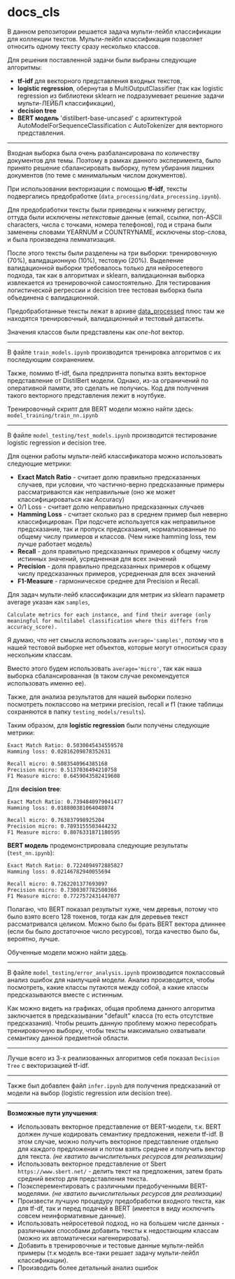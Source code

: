 # docs_cls
В данном репозитории решается задача мульти-лейбл классификации для коллекции текстов. 
Мульти-лейбл классификация позволяет относить одному тексту сразу несколько классов. 

Для решения поставленной задачи были выбраны следующие алгоритмы:
- **tf-idf** для векторного представления входных текстов,
- **logistic regression**, обернутая в MultiOutputClassifier (так как logistic regression из библиотеки sklearn не подразумевает решение задачи мульти-ЛЕЙБЛ классификации),
- **decision tree**
- **BERT модель** 'distilbert-base-uncased' с архитектурой AutoModelForSequenceClassification с AutoTokenizer для векторного представления.

-----------------------
Входная выборка была очень разбалансирована по количеству документов для темы. Поэтому в рамках данного эксперимента, было принято решение сбалансировать выборку, путем убирания лишних документов (по теме с минимальным числом документов).

При использовании векторизации с помощью **tf-idf**, тексты подвергались предобработке (`data_processing/data_processing.ipynb`).

Для предобработки тексты были приведены к нижнему регистру, оттуда были исключены *нетекстовые* данные (email, ссылки, non-ASCII characters, числа с точками, номера телефонов), год и страна были заменены словами YEARNUM и COUNTRYNAME, исключены stop-слова, и была произведена лемматизация. 

После этого тексты были разделены на три выборки: тренировочную (70%), валидационную (10%), тестовую (20%). Выделение валидационной выборки требовалось только для нейросетевого подхода, так как в алгоритмах и sklearn, валидационная выборка извлекается из тренировочной самостоятельно. Для тестирования логистической регрессии и decision tree тестовая выборка была объединена с валидационной. 

Предобработанные тексты лежат в архиве [data_processed](https://drive.google.com/file/d/1rJCdhztSVtjv6_NO5kL9-YOxqT5X4IfI/view?usp=drive_link) плюс там же находятся тренировочный, валидационный и тестовый датасеты.

Значения классов были представлены как *one-hot* вектор. 

-----------------------
В файле `train_models.ipynb` производится тренировка алгоритмов с их последующим сохранением. 

Также, помимо tf-idf, была предпринята попытка взять векторное представление от DistilBert модели. Однако, из-за ограничений по оперативной памяти, это сделать не получись. Код для получения такого векторного представления лежит в ноутбуке.

Тренировочный скрипт для BERT модели можно найти здесь: `model_training/train_nn.ipynb`

-----------------------
В файле `model_testing/test_models.ipynb` производится тестирование logistic regression и decision tree. 

Для оценки работы мульти-лейб классификатора можно использовать следующие метрики:
- **Exact Match Ratio** - считает долю правильно предсказанных случаев, при условии, что частично-верно предсказанные примеры рассматриваются как неправильные (оно же может классифицироваться как Accuracy)
- 0/1 Loss - считает долю неправильно предсказанных случаев
- **Hamming Loss** - считает сколько раз в среднем пример был неверно классифицирован. При подсчете используется как неправильное предсказание, так и пропуск предсказания, нормализованные по общему числу примеров и классов. (Чем ниже hamming loss, тем лучше работает модель)
- **Recall** - доля правильно предсказанных примеров к общему числу истинных значений, усредненная для всех значений
- **Precision** - доля правильно предсказанных примеров к общему числу предсказанных примеров, усредненная для всех значений
- **F1-Measure** - гармоническое среднее для Precision и Recall.

Для задач мульти-лейб классификации для метрик из sklearn параметр average указан как `samples`, 
```
Calculate metrics for each instance, and find their average (only meaningful for multilabel classification where this differs from accuracy_score).
```
Я думаю, что нет смысла использовать `average='samples'`, потому что в нашей тестовой выборке нет объектов, которые могут относиться сразу нескольким классам. 

Вместо этого будем использовать `average='micro'`, так как наша выборка сбалансированная (в таком случае рекомендуется использовать именно ее).

Также, для анализа результатов для нашей выборки полезно посмотреть поклассово на метрики precision, recall и f1 (такие таблицы сохраняются в папку `testing_models/results`).

Таким образом, для **logistic regression** были получены следующие метрики:
```
Exact Match Ratio: 0.5030045434559578
Hamming loss: 0.02816209878352631

Recall micro: 0.5083540964385168
Precision micro: 0.5137036494210758
F1 Measure micro: 0.6459043582419608
```
Для **decision tree**:
```
Exact Match Ratio: 0.7394840979041477
Hamming loss: 0.018800381064048074

Recall micro: 0.763837998925204
Precision micro: 0.7893155503444232
F1 Measure micro: 0.8076331871180595
```

**BERT модель** продемонстрировала следующие результаты (`test_nn.ipynb`):
```
Exact Match Ratio: 0.7224094972885827
Hamming loss: 0.02146782940055694

Recall micro: 0.7262201377693097
Precision micro: 0.7300307782500366
F1 Measure micro: 0.7727572431447077
```
Полагаю, что BERT показал результыт хуже, чем деревья, потому что было взято всего 128 токенов, тогда как для деревьев текст рассматривался целиком. 
Можно было бы брать BERT вектора длиннее (если бы было достаточное число ресурсов), тогда качество было бы, вероятно, лучше. 

Обученные модели можно найти [здесь](https://drive.google.com/file/d/1xSBYfqceerK6PvmTAN0pmRFZCTNthnmB/view?usp=drive_link).

---------------------------------

В файле `model_testing/error_analysis.ipynb` производится поклассовый анализ ошибок для наилучшей модели. Анализ производится, чтобы посмотреть, какие классы путаются между собой, а какие классы предсказываются вместе с истинным. 

Как можно видеть на графиках, общая проблема данного алгоритма заключается в предсказывании "default" класса (то есть отсутствие предсказания). Чтобы решить данную проблему можно пересобрать тренировочную выборку, чтобы тексты максимально охватывали семантику данной предметной области.

----------------------------------

Лучше всего из 3-х реализованных алгоритмов себя показал `Decision Tree` с векторизацией tf-idf.

--------------------------------

Также был добавлен файл `infer.ipynb` для получения предсказаний от модели на выбор (logistic regression или decision tree).

---------------------------------

**Возможные пути улучшения**:
- Использовать векторное представление от BERT-модели, т.к. BERT должен лучше кодировать семантику предложения, нежели tf-idf. В этом случае, можно получить векторное представление отдельно для каждого предложения и потом взять среднее и получить вектор для текста. *(не хватило вычислительных ресурсов для реализации)*
- Использовать векторное представление от Sbert `https://www.sbert.net/` - делить текст на предложения, затем брать средний вектор для представления текста. 
- Поэксперементировать с различными предобученными BERT-моделями. *(не хватило вычислительных ресурсов для реализации)*
- Произвести лучшую процедуру предобработки входного текста, как для tf-df, так и перед подачей в BERT (имеется в виду исключить совсем неинформативные данные).
- Использовать нейросетевой подход, но на большем числе данных - различными способами добавить тексты к недостающим классам (можно их автоматически нагенерировать).
- Добавить в тренировочные и тестовые данные мульти-лейбл примеры (т.к модель все-таки решает задачу мульти-лейбл классификации).
- Производить более детальный анализ ошибок

